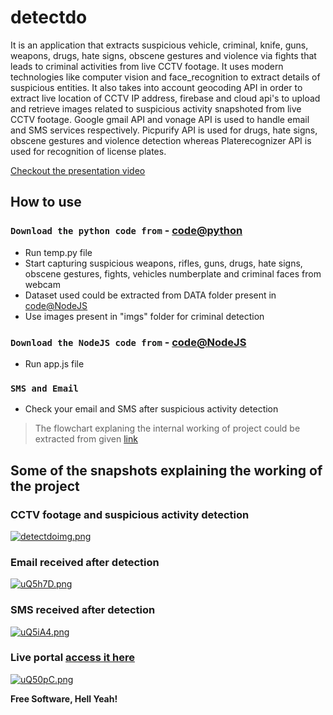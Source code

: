 # detectdo
It is an application that extracts suspicious vehicle, criminal, knife, guns, weapons, drugs, hate signs, obscene gestures and violence via fights that leads to criminal activities from live CCTV footage. It uses modern technologies like computer vision and face_recognition to extract details of suspicious entities. It also takes into account geocoding API in order to extract live location of CCTV IP address, firebase and cloud api's to upload and retrieve images related to suspicious activity snapshoted from live CCTV footage. Google gmail API and vonage API is used to handle email and SMS services respectively. Picpurify API is used for drugs, hate signs, obscene gestures and violence detection whereas Platerecognizer API is used for recognition of license plates.

[Checkout the presentation video]
## How to use
### `Download the python code from` - [code@python] 

- Run temp.py file
-  Start capturing suspicious weapons, rifles, guns, drugs, hate signs, obscene gestures, fights, vehicles numberplate and criminal faces from webcam
-  Dataset used could be extracted from DATA folder present in [code@NodeJS]
- Use images present in "imgs" folder for criminal detection

### `Download the NodeJS code from` - [code@NodeJS] 

- Run app.js file

### `SMS and Email`

- Check your email and SMS after suspicious activity detection



> The flowchart explaning the internal working
> of project could be extracted from given [link]

## Some of the snapshots explaining the working of the project



### CCTV footage and suspicious activity detection
[![detectdoimg.png](https://i.postimg.cc/mgh8DfMs/detectdoimg.png)](https://postimg.cc/ZWtr7QV7)

### Email received after detection
[![uQ5h7D.png](https://i.im.ge/2022/06/20/uQ5h7D.png)](https://im.ge/i/uQ5h7D)

### SMS received after detection
[![uQ5iA4.png](https://i.im.ge/2022/06/20/uQ5iA4.png)](https://im.ge/i/uQ5iA4)

### Live portal [access it here]
[![uQ50pC.png](https://i.im.ge/2022/06/20/uQ50pC.png)](https://im.ge/i/uQ50pC)






**Free Software, Hell Yeah!**

[//]: # (These are reference links used in the body of this note and get stripped out when the markdown processor does its job. There is no need to format nicely because it shouldn't be seen. Thanks SO - http://stackoverflow.com/questions/4823468/store-comments-in-markdown-syntax)

   [code@python]: <http://shorturl.at/apADZ>
   [code@NodeJS]: <http://shorturl.at/alALY>
   [link]: <https://drive.google.com/file/d/1k4gnOZx31vntANIe_gzn3dTfgUP-WPTn/view?usp=sharing> 
   [access it here]: <https://detectdoweb.herokuapp.com/>
   [Checkout the presentation video]: <https://www.youtube.com/watch?v=nmEL3DnZZFw>

